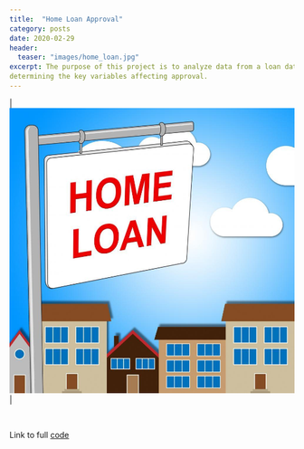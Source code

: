 ```yaml
---
title:  "Home Loan Approval"
category: posts
date: 2020-02-29
header:
  teaser: "images/home_loan.jpg"
excerpt: The purpose of this project is to analyze data from a loan data set to determine who would be approved for a home loan, as well as 
determining the key variables affecting approval.  
---
```


| ![PNG](/images/home_loan.jpg)| 

<br>

Link to full [code](https://github.com/twrobbins/Github-Files-Updated/blob/main/DSC550-Data%20Wrangling/DSC550-Home%20Loan%20Approval.ipynb)
